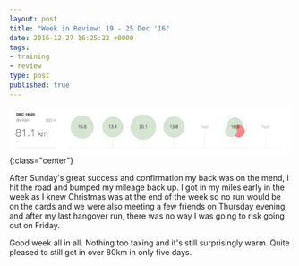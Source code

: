 ```yaml
---
layout: post
title: "Week in Review: 19 - 25 Dec '16"
date: 2016-12-27 16:25:22 +0000
tags:
- training
- review
type: post
published: true
---
```


![Week in Review: 19 - 25 Dec '16](/assets/week-in-review-19-25Dec16.png){:class="center"}

After Sunday's great success and confirmation my back was on the mend, I hit the road and bumped my mileage back up. I got in my miles early in the week as I knew Christmas was at the end of the week so no run would be on the cards and we were also meeting a few friends on Thursday evening, and after my last hangover run, there was no way I was going to risk going out on Friday.

Good week all in all. Nothing too taxing and it's still surprisingly warm. Quite pleased to still get in over 80km in only five days.
